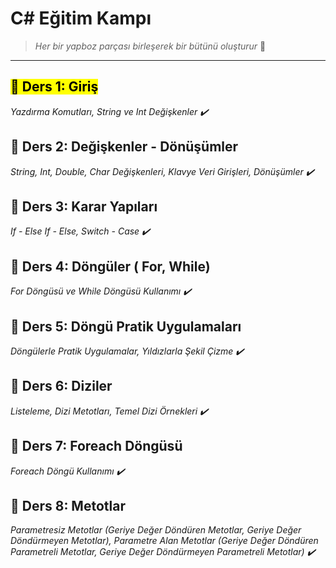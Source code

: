 # C# Eğitim Kampı

> _Her bir yapboz parçası birleşerek bir bütünü oluşturur_ 📌

___

<h2><mark>🧩 Ders 1: Giriş</mark></h2>


 *Yazdırma Komutları, String ve Int Değişkenler ✔️*

## 🧩 Ders 2: Değişkenler - Dönüşümler

*String, Int, Double, Char Değişkenleri, Klavye Veri Girişleri, Dönüşümler ✔️*

## 🧩 Ders 3: Karar Yapıları

*If - Else If - Else, Switch - Case ✔️*

## 🧩 Ders 4: Döngüler ( For, While)

*For Döngüsü ve While Döngüsü Kullanımı ✔️*

## 🧩 Ders 5: Döngü Pratik Uygulamaları

*Döngülerle Pratik Uygulamalar, Yıldızlarla Şekil Çizme ✔️*

## 🧩 Ders 6: Diziler

*Listeleme, Dizi Metotları, Temel Dizi Örnekleri ✔️*

## 🧩 Ders 7: Foreach Döngüsü

*Foreach Döngü Kullanımı ✔️*

## 🧩 Ders 8: Metotlar

*Parametresiz Metotlar (Geriye Değer Döndüren Metotlar, Geriye Değer Döndürmeyen Metotlar), Parametre Alan Metotlar (Geriye Değer Döndüren Parametreli Metotlar, Geriye Değer Döndürmeyen Parametreli Metotlar) ✔️*

